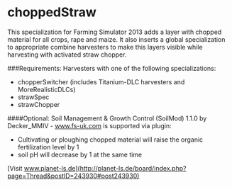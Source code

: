 choppedStraw
============
This specialization for Farming Simulator 2013 adds a layer with chopped material for all crops, rape and maize.
It also inserts a global specialization to appropriate combine harvesters to make this layers visible while harvesting with activated straw chopper.

###Requirements:
Harvesters with one of the following specializations:
- chopperSwitcher (includes Titanium-DLC harvesters and MoreRealisticDLCs)
- strawSpec
- strawChopper

####Optional:
Soil Management & Growth Control (SoilMod) 1.1.0 by Decker_MMIV - www.fs-uk.com is supported via plugin:
- Cultivating or ploughing chopped material will raise the organic fertilization level by 1
- soil pH will decrease by 1 at the same time

[Visit www.planet-ls.de](http://planet-ls.de/board/index.php?page=Thread&postID=243930#post243930)
